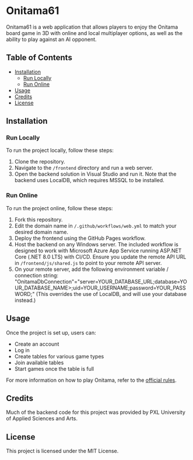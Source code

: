 # Onitama61

Onitama61 is a web application that allows players to enjoy the Onitama board game in 3D with online and local multiplayer options, as well as the ability to play against an AI opponent.

## Table of Contents

- [Installation](#installation)
  - [Run Locally](#run-locally)
  - [Run Online](#run-online)
- [Usage](#usage)
- [Credits](#credits)
- [License](#license)

## Installation

### Run Locally

To run the project locally, follow these steps:

1. Clone the repository.
2. Navigate to the `/frontend` directory and run a web server.
3. Open the backend solution in Visual Studio and run it. Note that the backend uses LocalDB, which requires MSSQL to be installed.

### Run Online

To run the project online, follow these steps:

1. Fork this repository.
2. Edit the domain name in `/.github/workflows/web.yml` to match your desired domain name.
3. Deploy the frontend using the GitHub Pages workflow.
4. Host the backend on any Windows server. The included workflow is designed to work with Microsoft Azure App Service running ASP.NET Core (.NET 8.0 LTS) with CI/CD. Ensure you update the remote API URL in `/frontend/js/shared.js` to point to your remote API server.
5. On your remote server, add the following environment variable / connection string: "OnitamaDbConnection"="server=YOUR_DATABASE_URL;database=YOUR_DATABASE_NAME>;uid=YOUR_USERNAME;password=YOUR_PASSWORD;" (This overrides the use of LocalDB, and will use your database instead.)

## Usage

Once the project is set up, users can:

- Create an account
- Log in
- Create tables for various game types
- Join available tables
- Start games once the table is full

For more information on how to play Onitama, refer to the [official rules](https://www.arcanewonders.com/wp-content/uploads/2021/05/Onitama-Rulebook.pdf).

## Credits

Much of the backend code for this project was provided by PXL University of Applied Sciences and Arts.

## License

This project is licensed under the MIT License.
